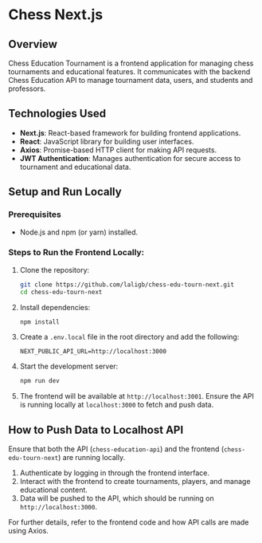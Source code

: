 # Chess Next.js

## Overview

Chess Education Tournament is a frontend application for managing chess tournaments and educational features. It communicates with the backend Chess Education API to manage tournament data, users, and students and professors.

## Technologies Used

- **Next.js**: React-based framework for building frontend applications.
- **React**: JavaScript library for building user interfaces.
- **Axios**: Promise-based HTTP client for making API requests.
- **JWT Authentication**: Manages authentication for secure access to tournament and educational data.

## Setup and Run Locally

### Prerequisites

- Node.js and npm (or yarn) installed.

### Steps to Run the Frontend Locally:

1. Clone the repository:

   ```bash
   git clone https://github.com/laligb/chess-edu-tourn-next.git
   cd chess-edu-tourn-next
   ```

2. Install dependencies:

   ```bash
   npm install
   ```

3. Create a `.env.local` file in the root directory and add the following:

   ```env
   NEXT_PUBLIC_API_URL=http://localhost:3000
   ```

4. Start the development server:

   ```bash
   npm run dev
   ```

5. The frontend will be available at `http://localhost:3001`. Ensure the API is running locally at `localhost:3000` to fetch and push data.

## How to Push Data to Localhost API

Ensure that both the API (`chess-education-api`) and the frontend (`chess-edu-tourn-next`) are running locally.

1. Authenticate by logging in through the frontend interface.
2. Interact with the frontend to create tournaments, players, and manage educational content.
3. Data will be pushed to the API, which should be running on `http://localhost:3000`.

For further details, refer to the frontend code and how API calls are made using Axios.
